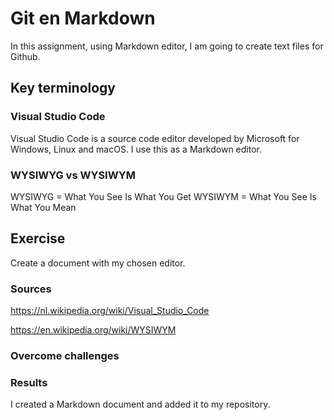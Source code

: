 # Git en Markdown
In this assignment, using Markdown editor, I am going to create text files for Github.

## Key terminology

### Visual Studio Code
Visual Studio Code is a source code editor developed by Microsoft for Windows, Linux and macOS. I use this as a Markdown editor.

### WYSIWYG vs WYSIWYM
WYSIWYG = What You See Is What You Get
WYSIWYM = What You See Is What You Mean 


## Exercise
Create a document with my chosen editor.

### Sources
https://nl.wikipedia.org/wiki/Visual_Studio_Code

https://en.wikipedia.org/wiki/WYSIWYM

### Overcome challenges

### Results
I created a Markdown document and added it to my repository.
